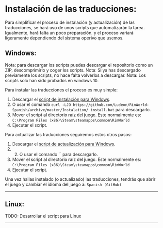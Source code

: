 # Instalación de las traducciones:
Para simplificar el proceso de instalación (y actualización) de las traducciones, se hará uso de unos scripts que automatizarán la tarea.
Igualmente, hará falta un poco preparación, y el proceso variará ligeramente dependiendo del sistema operivo que usemos.

## Windows:
Nota: para descargar los scripts puedes descargar el repositorio como un ZIP, descomprimirlo y coger los scripts.
Nota: Si ya has descargado previamente los scripts, no hace falta volverlos a descargar.
Nota: Los scripts solo han sido probados en windows 10.

Para instalar las traducciones el proceso es muy simple:
1. Descargar el [script de instalación para Windows](_install.bat). 
2. O usar el comando `curl -LJO https://github.com/Ludeon/RimWorld-Spanish/archive/master/Instalation/_install.bat` para descargarlo.
3. Mover el script al directorio raíz del juego. Este normalmente es: `C:\Program Files (x86)\Steam\steamapps\common\RimWorld`
4. Ejecutar el script.

Para actualizar las traducciones seguiremos estos otros pasos:
1. Descargar el [script de actualización para Windows](_update.bat).
2. 2. O usar el comando `` para descargarlo.
3. Mover el script al directorio raíz del juego. Este normalmente es: `C:\Program Files (x86)\Steam\steamapps\common\RimWorld`
4. Ejecutar el script.

Una vez hallas instalado (o actualizado) las traducciones, tendrás que abrir el juego y cambiar el idioma del juego a: `Spanish (GitHub)`

---
## Linux:
TODO: Desarrollar el script para Linux

---
